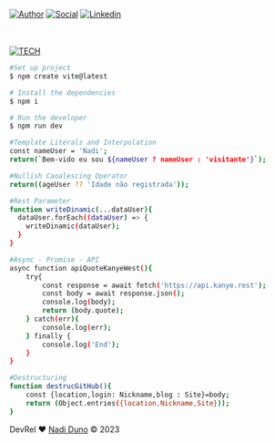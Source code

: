 [![Author](https://img.shields.io/badge/Dev-Nadi%20Duno-blueviolet%20)](https://portfolio-nadi.vercel.app/)
[![Social](https://img.shields.io/twitter/follow/nadiduno?label=%40nadiduno&style=social)](https://twitter.com/nadiduno)
[![Linkedin](https://img.shields.io/badge/in-Nadi%20Duno-blue)](https://www.linkedin.com/in/nadiduno/)
<br />
<br />
<br />

[![TECH](https://img.shields.io/badge/-TECH-brightgreen)](https://portfolio-nadi.vercel.app/)


```bash
#Set up project
$ npm create vite@latest

# Install the dependencies
$ npm i

# Run the developer
$ npm run dev
```

```bash
#Template Literals and Interpolation
const nameUser = 'Nadi';
return(`Bem-vido eu sou ${nameUser ? nameUser : 'visitante'}`);

#Nullish Caoalescing Operator
return((ageUser ?? 'Idade não registrada'));

#Rest Parameter
function writeDinamic(...dataUser){
  dataUser.forEach((dataUser) => {
    writeDinamic(dataUser);
  }
}

#Async - Promise - API
async function apiQuoteKanyeWest(){
    try{
        const response = await fetch('https://api.kanye.rest');
        const body = await response.json();
        console.log(body);
        return (body.quote);
    } catch(err){
        console.log(err);
    } finally {
        console.log('End');
    }
}

#Destructuring 
function destrucGitHub(){
    const {location,login: Nickname,blog : Site}=body;
    return (Object.entries({location,Nickname,Site}));
}

```

DevRel :heart: [Nadi Duno](https://www.linkedin.com/in/nadiduno/) © 2023
